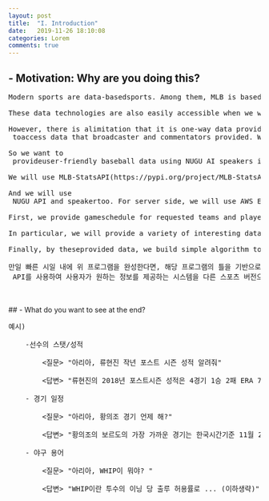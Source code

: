 ```yaml
---
layout: post
title:  "I. Introduction"
date:   2019-11-26 18:10:08
categories: Lorem
comments: true
---
```

## - Motivation: Why are you doing this? <br>
<pre>
Modern sports are data-basedsports. Among them, MLB is based on high-level data technologies such as Sabermetrics. <br>
These data technologies are also easily accessible when we watching the MLB game of Korean players'such as Ryu Hyun-jin, Choo Shin-soo and Choi Ji-man. <br>
However, there is alimitation that it is one-way data providing. That means we are only able <br> toaccess data that broadcaster and commentators provided. We cannot get the datathat we are wondering. <br>
So we want to<br> provideuser-friendly baseball data using NUGU AI speakers in voice to provide a lot ofinteresting information that users want.<br> 
We will use MLB-StatsAPI(https://pypi.org/project/MLB-StatsAPI/)and other APIs to build the application. <br>
And we will use<br> NUGU API and speakertoo. For server side, we will use AWS EC2(provisional). <br>
First, we provide gameschedule for requested teams and players. And then if users ask some data,application will provide data in voice. <br>
In particular, we will provide a variety of interesting data, including basicstats, and situational statistic data etc focusing on Korean players We will also provide avoice function that explains baseball's stat analysis terms to help usersunderstand them and other external element data. <br>
Finally, by theseprovided data, we build simple algorithm to predict the winner, and tell theusers when asked.<br>
만일 빠른 시일 내에 위 프로그램을 완성한다면, 해당 프로그램의 틀을 기반으로 football-data-api==0.0.6(https://pypi.org/project/football-data-api/0.0.6/)와 같은<br> API를 사용하여 사용자가 원하는 정보를 제공하는 시스템을 다른 스포츠 버전으로도 만들 계획입니다.
</pre>
<br>
<br>
## - What do you want to see at the end? <br>
<pre>
예시)<br>
	-선수의 스탯/성적<br>
		<질문> "아리아, 류현진 작년 포스트 시즌 성적 알려줘" <br>
		<답변> "류현진의 2018년 포스트시즌 성적은 4경기 1승 2패 ERA 7.71 WHIP 1.50입니다."<br>
	- 경기 일정<br>
		<질문> "아리아, 황의조 경기 언제 해?"<br>
		<답변> "황의조의 보르도의 가장 가까운 경기는 한국시간기준 11월 24일 일요일 23시 입니다."<br>
	- 야구 용어<br>
		<질문> "아리아, WHIP이 뭐야? "<br>
		<답변> "WHIP이란 투수의 이닝 당 출루 허용률로 ... (이하생략)"<br>
</pre>


